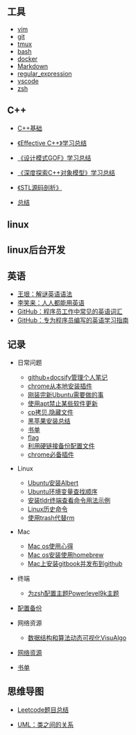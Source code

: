 ## 工具

- [vim](tools/vim.md)
- [git](tools/git.md)
- [tmux](tools/tmux.md)
- [bash](tools/bash.md)
- [docker](tools/docker.md)
- [Markdown](tools/Markdown.md)
- [regular_expression](tools/regular_expression.md)
- [vscode](tools/vscode.md)
- [zsh](tools/zsh.md)

## C++

- [C++基础](cpp/cpp_base.md)

- [《Effective C++》学习总结](cpp/effective_cpp.md)

- [《设计模式GOF》学习总结](cpp/design_pattern.md)

- [《深度探索C++对象模型》学习总结](cpp/inside_cpp_mode.md)

- [《STL源码剖析》](cpp/stl.md)

- [总结](cpp/cplus_summary.md)

## linux

## linux后台开发

## 英语

- [王垠：解谜英语语法](https://www.yinwang.org/blog-cn/2018/11/23/grammar)
- [李笑来：人人都能用英语](https://github.com/xiaolai/everyone-can-use-english)
- [GitHub：程序员工作中常见的英语词汇](https://github.com/Wei-Xia/most-frequent-technology-english-words)
- [GitHub：专为程序员编写的英语学习指南](https://github.com/yujiangshui/A-Programmers-Guide-to-English)

## 记录

- 日常问题
  - [github+docsify管理个人笔记](logs/github_docsify_manage_blog_log.md)
  - [chrome从本地安装插件](logs/chrome_install_local_extensions.md)
  - [刚装完新Ubuntu需要做的事](logs/new_ubuntu_need_do.md)
  - [使用apt禁止某些软件更新](logs/apt_disable_upgrade_some_software.md)
  - [cp拷贝.隐藏文件](logs/cp_copy_hide_file.md)
  - [黑苹果安装总结](logs/hackintosh_log.md)
  - [书单](logs/book_list.md)
  - [flag](logs/flag.md)
  - [利用硬链接备份配置文件](logs/use_hardlink_backup_configfile.md)
  - [chrome必备插件](logs/chrome_extensions.md)

- Linux
  - [Ubuntu安装Albert](logs/ubuntu18_install_Albert.md)
  - [Ubuntu环境变量查找顺序](logs/ubuntu_lookups_environment_variable.md)
  - [安装tldr终端查看命令用法示例](logs/linux_tldr.md)
  - [Linux历史命令](logs/linux_history_cmd.md)
  - [使用trash代替rm](logs/trash_replace_rm.md)

- Mac
  - [Mac os使用心得](logs/mac_tips.md)
  - [Mac os安装使用homebrew](logs/mac_homebrew.md)
  - [Mac上安装gitbook并发布到github](logs/Mac_install_gitbook_and_publish_github.md)

- 终端
  - [为zsh配置主题Powerlevel9k主题](logs/terminal_zsh_powerlevel9k.md)

- [配置备份](https://github.com/lhgaaa/awesome_me)

- 网络资源

  - [数据结构和算法动态可视化VisuAlgo](https://visualgo.net/zh)

- [网络资源](logs/net.md)

- [书单](logs/book_list.md)

## 思维导图


- [Leetcode题目总结](http://naotu.baidu.com/file/d856118e7d4a6e96b8ed393663c891bb?token=b398a9ca9f04d545)

- [UML：类之间的关系](https://naotu.baidu.com/file/d9facac2dccb87688c3279d464e9a8d3)
